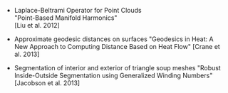 - Laplace-Beltrami Operator for Point Clouds  
  "Point-Based Manifold Harmonics"  
  [Liu et al. 2012]

- Approximate geodesic distances on surfaces
  "Geodesics in Heat: A New Approach to Computing Distance Based on Heat Flow"
  [Crane et al. 2013]

- Segmentation of interior and exterior of triangle soup meshes
  "Robust Inside-Outside Segmentation using Generalized Winding Numbers"
  [Jacobson et al. 2013]
